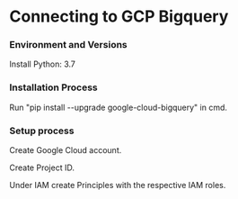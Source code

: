 # Connecting to GCP Bigquery

### Environment and Versions

Install Python: 3.7

### Installation Process

Run "pip install --upgrade google-cloud-bigquery" in cmd.

### Setup process

Create Google Cloud account.

Create Project ID.

Under IAM create Principles with the respective IAM roles.
